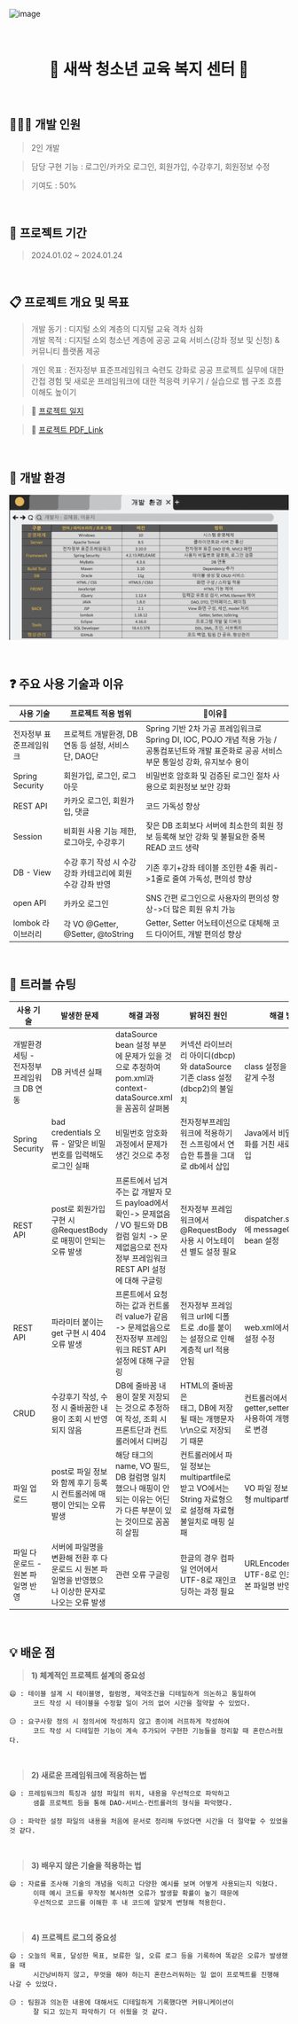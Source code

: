 ![image](https://github.com/hyewonkim1996/edu_project/assets/153244876/8eafaf96-1883-4d6b-ae61-8ae712cc5866)

&nbsp;
&nbsp;

<h1 align="center"> 🌱 새싹 청소년 교육 복지 센터 🌱 </h1>

&nbsp;
&nbsp;

## 👩🏻‍💻 개발 인원
> 2인 개발

> 담당 구현 기능 : 로그인/카카오 로그인, 회원가입, 수강후기, 회원정보 수정

> 기여도 : 50%

&nbsp;
&nbsp;

## 📆 프로젝트 기간
> 2024.01.02 ~ 2024.01.24

&nbsp;
&nbsp;

## 📋 프로젝트 개요 및 목표
> 개발 동기 : 디지털 소외 계층의 디지털 교육 격차 심화  
> 개발 목적 : 디지털 소외 청소년 계층에 공공 교육 서비스(강좌 정보 및 신청) & 커뮤니티 플랫폼 제공

> 개인 목표 : 전자정부 표준프레임워크 숙련도 강화로 공공 프로젝트 실무에 대한 간접 경험 및 새로운 프레임워크에 대한 적응력 키우기 / 실습으로 웹 구조 흐름 이해도 높이기 

> 🔗 [프로젝트 일지](https://hyewonkim1996.tistory.com/category/%F0%9F%93%81%20%ED%94%84%EB%A1%9C%EC%A0%9D%ED%8A%B8%20%EC%9D%BC%EC%A7%80/%F0%9F%91%A9%E2%80%8D%F0%9F%8F%AB%20eGov%20-%20%EA%B3%B5%EA%B3%B5%20%EA%B5%90%EC%9C%A1%20%EC%84%9C%EB%B9%84%EC%8A%A4?page=2)

> 🔗 [프로젝트 PDF_Link](https://github.com/hyewonkim1996/edu_project/blob/main/%EA%B3%B5%EA%B3%B5%20%EA%B5%90%EC%9C%A1%20%EC%84%9C%EB%B9%84%EC%8A%A4%20-%20%EC%83%88%EC%8B%B9%EC%B2%AD%EC%86%8C%EB%85%84%EA%B5%90%EC%9C%A1%EB%B3%B5%EC%A7%80%EC%84%BC%ED%84%B0.pdf)

&nbsp;
&nbsp;

## 🚧 개발 환경 
![image](https://github.com/hyewonkim1996/edu_project/blob/main/%EA%B3%B5%EA%B3%B5%20%EA%B5%90%EC%9C%A1%20%EC%84%9C%EB%B9%84%EC%8A%A4%20%EC%83%88%EC%8B%B9%EC%B2%AD%EC%86%8C%EB%85%84%EA%B5%90%EC%9C%A1%EB%B3%B5%EC%A7%80%EC%84%BC%ED%84%B0%20-%20%EA%B0%9C%EB%B0%9C%ED%99%98%EA%B2%BD.png?raw=true)

&nbsp;

## ❓ 주요 사용 기술과 이유

|사용 기술|프로젝트 적용 범위|🌟이유🌟|
|------|---|---|
|전자정부 표준프레임워크|프로젝트 개발환경, DB 연동 등 설정, 서비스단, DAO단|Spring 기반 2차 가공 프레임워크로 Spring DI, IOC, POJO 개념 적용 가능 / 공통컴포넌트와 개발 표준화로 공공 서비스 부문 통일성 강화, 유지보수 용이|
|Spring Security|회원가입, 로그인, 로그아웃|비밀번호 암호화 및 검증된 로그인 절차 사용으로 회원정보 보안 강화|
|REST API|카카오 로그인, 회원가입, 댓글|코드 가독성 향상|
|Session|비회원 사용 기능 제한, 로그아웃, 수강후기|잦은 DB 조회보다 서버에 최소한의 회원 정보 등록해 보안 강화 및 불필요한 중복 READ 코드 생략|
|DB - View|수강 후기 작성 시 수강 강좌 카테고리에 회원 수강 강좌 반영|기존 후기+강좌 테이블 조인한 4줄 쿼리->1줄로 줄여 가독성, 편의성 향상|
|open API|카카오 로그인|SNS 간편 로그인으로 사용자의 편의성 향상->더 많은 회원 유치 가능|
|lombok 라이브러리|각 VO @Getter, @Setter, @toString|Getter, Setter 어노테이션으로 대체해 코드 다이어트, 개발 편의성 향상|

&nbsp;

## 🔑 트러블 슈팅

|사용 기술|발생한 문제|해결 과정|밝혀진 원인|해결 방법|
|------|---|---|------|------|
|개발환경 세팅 - 전자정부 프레임워크 DB 연동|DB 커넥션 실패|dataSource bean 설정 부분에 문제가 있을 것으로 추정하여 pom.xml과 context-dataSource.xml을 꼼꼼히 살펴봄|커넥션 라이브러리 아이디(dbcp)와 dataSource 기존 class 설정(dbcp2)의 불일치|class 설정을 아이디와 같게 수정|
|Spring Security|bad credentials 오류 - 알맞은 비밀번호를 입력해도 로그인 실패|비밀번호 암호화 과정에서 문제가 생긴 것으로 추정|전자정부프레임워크에 적용하기 전 스프링에서 연습한 튜플을 그대로 db에서 삽입|Java에서 비밀번호 암호화를 거친 새로운 튜플 삽입|
|REST API|post로 회원가입 구현 시 @RequestBody로 매핑이 안되는 오류 발생|프론트에서 넘겨주는 값 개발자 모드 payload에서 확인-> 문제없음 / VO 필드와 DB 컬럼 일치 -> 문제없음으로 전자정부 프레임워크 REST API 설정에 대해 구글링|전자정부 프레임워크에서 @RequestBody 사용 시 어노테이션 별도 설정 필요|dispatcher.servlet.xml에 messageConverter bean 설정|
|REST API|파라미터 붙이는 get 구현 시 404 오류 발생|프론트에서 요청하는 값과 컨트롤러 value가 같음 -> 문제없음으로 전자정부 프레임워크 REST API 설정에 대해 구글링|전자정부 프레임워크 url에 디폴트로 .do를 붙이는 설정으로 인해 계층적 url 적용 안됨|web.xml에서 url 매핑 설정 수정|
|CRUD|수강후기 작성, 수정 시 줄바꿈한 내용이 조회 시 반영되지 않음|DB에 줄바꿈 내용이 잘못 저장되는 것으로 추정하여 작성, 조회 시 프론트단과 컨트롤러에서 디버깅|HTML의 줄바꿈은 <br>태그, DB에 저장될 때는 개행문자 \r\n으로 저장되기 때문|컨트롤러에서 getter,setter,replace 사용하여 개행문자 태그로 변경|
|파일 업로드|post로 파일 정보와 함께 후기 등록 시 컨트롤러에 매팽이 안되는 오류 발생|해당 태그의 name, VO 필드, DB 컬럼명 일치했으나 매핑이 안 되는 이유는 어딘가 다른 부분이 있는 것이므로 꼼꼼히 살핌|컨트롤러에서 파일 정보는 multipartfile로 받고 VO에서는 String 자료형으로 설정해 자료형 불일치로 매핑 실패|VO 파일 정보 필드 자료형 multipartfile로 수정|
|파일 다운로드 - 원본 파일명 반영|서버에 파일명을 변환해 전환 후 다운로드 시 원본 파일명을 반영했으나 이상한 문자로 나오는 오류 발생|관련 오류 구글링|한글의 경우 컴파일 언어에서 UTF-8로 재인코딩하는 과정 필요|URLEncoder 사용해 UTF-8로 인코딩 후 원본 파일명 반영|

&nbsp;

## 💡 배운 점

> **1) 체계적인 프로젝트 설계의 중요성**

```
😄 : 테이블 설계 시 테이블명, 컬럼명, 제약조건을 디테일하게 의논하고 통일하여
      코드 작성 시 테이블을 수정할 일이 거의 없어 시간을 절약할 수 있었다.

😥 : 요구사항 정의 시 정의서에 작성하지 않고 종이에 러프하게 작성하여
      코드 작성 시 디테일한 기능이 계속 추가되어 구현한 기능들을 정리할 때 혼란스러웠다.
```
&nbsp;

> **2) 새로운 프레임워크에 적응하는 법**

```
😄 : 프레임워크의 특징과 설정 파일의 위치, 내용을 우선적으로 파악하고
      샘플 프로젝트 등을 통해 DAO-서비스-컨트롤러의 형식을 파악했다.

😥 : 파악한 설정 파일의 내용을 처음에 문서로 정리해 두었다면 시간을 더 절약할 수 있었을 것 같다.
```
&nbsp;

> **3) 배우지 않은 기술을 적용하는 법**

```
😄 : 자료를 조사해 기술의 개념을 익히고 다양한 예시를 보며 어떻게 사용되는지 익혔다.
      이때 예시 코드를 무작정 복사하면 오류가 발생할 확률이 높기 때문에
      우선적으로 코드를 이해한 후 내 코드에 알맞게 변형해 적용한다.
```
&nbsp;

> **4) 프로젝트 로그의 중요성**

```
😄 : 오늘의 목표, 달성한 목표, 보류한 일, 오류 로그 등을 기록하여 똑같은 오류가 발생했을 때
      시간낭비하지 않고, 무엇을 해야 하는지 혼란스러워하는 일 없이 프로젝트를 진행해 나갈 수 있었다.

😥 : 팀원과 의논한 내용에 대해서도 디테일하게 기록했다면 커뮤니케이션이
      잘 되고 있는지 파악하기 더 쉬웠을 것 같다.
```

